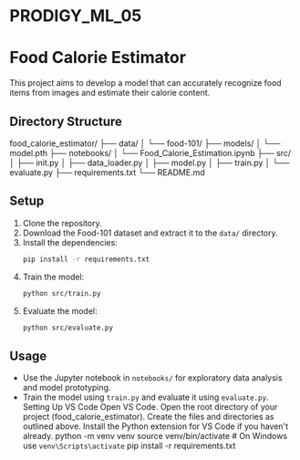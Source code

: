 # PRODIGY_ML_05

# Food Calorie Estimator

This project aims to develop a model that can accurately recognize food items from images and estimate their calorie content.

## Directory Structure
food_calorie_estimator/
├── data/
│ └── food-101/
├── models/
│ └── model.pth
├── notebooks/
│ └── Food_Calorie_Estimation.ipynb
├── src/
│ ├── init.py
│ ├── data_loader.py
│ ├── model.py
│ ├── train.py
│ └── evaluate.py
├── requirements.txt
└── README.md

## Setup

1. Clone the repository.
2. Download the Food-101 dataset and extract it to the `data/` directory.
3. Install the dependencies:
    ```sh
    pip install -r requirements.txt
    ```
4. Train the model:
    ```sh
    python src/train.py
    ```
5. Evaluate the model:
    ```sh
    python src/evaluate.py
    ```

## Usage

- Use the Jupyter notebook in `notebooks/` for exploratory data analysis and model prototyping.
- Train the model using `train.py` and evaluate it using `evaluate.py`.
Setting Up VS Code
Open VS Code.
Open the root directory of your project (food_calorie_estimator).
Create the files and directories as outlined above.
Install the Python extension for VS Code if you haven't already.
python -m venv venv
source venv/bin/activate  # On Windows use `venv\Scripts\activate`
pip install -r requirements.txt
